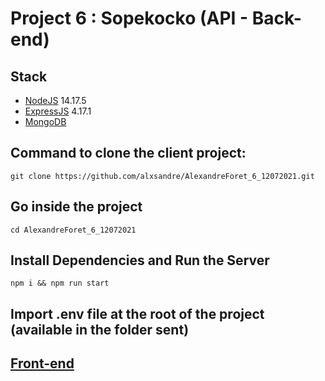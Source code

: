 # Project 6 : Sopekocko (API - Back-end)

## Stack
- [NodeJS](https://nodejs.org) 14.17.5
- [ExpressJS](https://expressjs.com/fr/) 4.17.1
- [MongoDB](https://www.mongodb.com/fr-fr)

## Command to clone the client project:
```shell
git clone https://github.com/alxsandre/AlexandreForet_6_12072021.git
```

## Go inside the project
```shell
cd AlexandreForet_6_12072021
```

## Install Dependencies and Run the Server
```shell
npm i && npm run start
```

## Import .env file at the root of the project (available in the folder sent)

## [Front-end](https://github.com/OpenClassrooms-Student-Center/dwj-projet6)